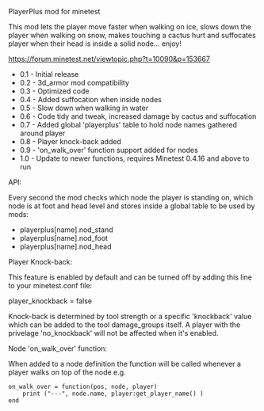 PlayerPlus mod for minetest

This mod lets the player move faster when walking on ice, slows down the player
when walking on snow, makes touching a cactus hurt and suffocates player when
their head is inside a solid node... enjoy!

https://forum.minetest.net/viewtopic.php?t=10090&p=153667

- 0.1 - Initial release
- 0.2 - 3d_armor mod compatibility
- 0.3 - Optimized code
- 0.4 - Added suffocation when inside nodes
- 0.5 - Slow down when walking in water
- 0.6 - Code tidy and tweak, increased damage by cactus and suffocation
- 0.7 - Added global 'playerplus' table to hold node names gathered around player
- 0.8 - Player knock-back added
- 0.9 - 'on_walk_over' function support added for nodes
- 1.0 - Update to newer functions, requires Minetest 0.4.16 and above to run

API:

Every second the mod checks which node the player is standing on, which node is
at foot and head level and stores inside a global table to be used by mods:

- playerplus[name].nod_stand
- playerplus[name].nod_foot
- playerplus[name].nod_head


Player Knock-back:

This feature is enabled by default and can be turned off by adding this line to
your minetest.conf file:

player_knockback = false


Knock-back is determined by tool strength or a specific 'knockback' value which
can be added to the tool damage_groups itself.  A player with the privelage
'no_knockback' will not be affected when it's enabled.


Node 'on_walk_over' function:

When added to a node definition the function will be called whenever a player
walks on top of the node e.g.

	on_walk_over = function(pos, node, player)
		print ("---", node.name, player:get_player_name() )
	end
